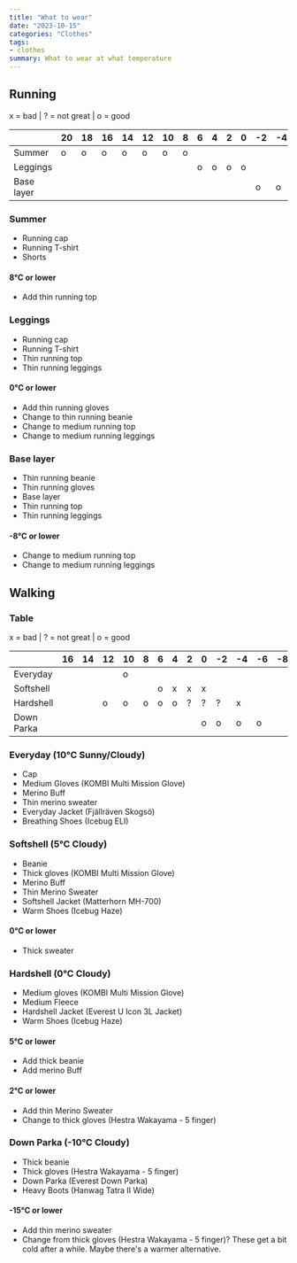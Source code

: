 ```yaml
---
title: "What to wear"
date: "2023-10-15"
categories: "Clothes"
tags:
- clothes
summary: What to wear at what temperature
---
```


## Running

x = bad | ? = not great | o = good

|              | 20 | 18 | 16 | 14 | 12 | 10 | 8 | 6 | 4 | 2 | 0 | -2 | -4 | -6 | -8 | -10 |
|--------------|----|----|----|----|----|----|---|---|---|---|---|----|----|----|----|-----|
| Summer       |  o |  o |  o |  o |  o |  o | o |   |   |   |   |    |    |    |    |     |
| Leggings     |    |    |    |    |    |    |   | o | o | o | o |    |    |    |    |     |
| Base layer   |    |    |    |    |    |    |   |   |   |   |   |  o |  o |  o |  o |     |

### Summer

* Running cap
* Running T-shirt
* Shorts

#### 8°C or lower
* Add thin running top


### Leggings

* Running cap
* Running T-shirt
* Thin running top
* Thin running leggings

####  0°C or lower

* Add thin running gloves
* Change to thin running beanie
* Change to medium running top
* Change to medium running leggings


### Base layer

* Thin running beanie
* Thin running gloves
* Base layer
* Thin running top
* Thin running leggings

#### -8°C or lower

* Change to medium running top
* Change to medium running leggings


## Walking

### Table

x = bad | ? = not great | o = good

|             | 16 | 14 | 12 | 10 | 8 | 6 | 4 | 2 | 0 | -2 | -4 | -6 | -8 | -10 | -12 | -15 | -20 |
|-------------|----|----|----|----|---|---|---|---|---|----|----|----|----|-----|-----|-----|-----|
| Everyday    |    |    |    |  o |   |   |   |   |   |    |    |    |    |     |     |     |     |
| Softshell   |    |    |    |    |   | o | x | x | x |    |    |    |    |     |     |     |     |
| Hardshell   |    |    |  o |  o | o | o | o | ? | ? |  ? |  x |    |    |     |     |     |     |
| Down Parka  |    |    |    |    |   |   |   |   | o |  o |  o |  o |    |     |     |  o  |     |

### Everyday (10°C Sunny/Cloudy)

* Cap
* Medium Gloves (KOMBI Multi Mission Glove)
* Merino Buff
* Thin merino sweater
* Everyday Jacket (Fjällräven Skogsö)
* Breathing Shoes (Icebug ELI)


### Softshell (5°C Cloudy)

* Beanie
* Thick gloves (KOMBI Multi Mission Glove)
* Merino Buff
* Thin Merino Sweater
* Softshell Jacket (Matterhorn MH-700)
* Warm Shoes (Icebug Haze)

#### 0°C or lower

* Thick sweater


### Hardshell (0°C Cloudy)
* Medium gloves (KOMBI Multi Mission Glove)
* Medium Fleece
* Hardshell Jacket (Everest U Icon 3L Jacket)
* Warm Shoes (Icebug Haze)

#### 5°C or lower

* Add thick beanie
* Add merino Buff

#### 2°C or lower

* Add thin Merino Sweater 
* Change to thick gloves (Hestra Wakayama - 5 finger)


### Down Parka (-10°C Cloudy)

* Thick beanie
* Thick gloves (Hestra Wakayama - 5 finger)
* Down Parka (Everest Down Parka)
* Heavy Boots (Hanwag Tatra II Wide)

#### -15°C or lower

* Add thin merino sweater
* Change from thick gloves (Hestra Wakayama - 5 finger)? These get a bit cold after a while. Maybe there's a warmer alternative.
